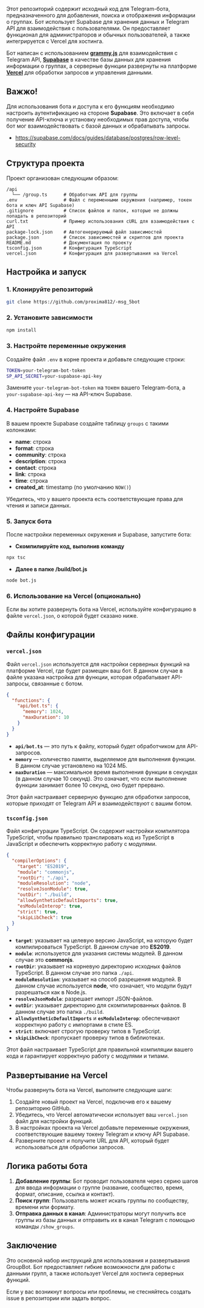 Этот репозиторий содержит исходный код для Telegram-бота, предназначенного для добавления, поиска и отображения информации о группах. Бот использует Supabase для хранения данных и Telegram API для взаимодействия с пользователями. Он предоставляет функционал для администраторов и обычных пользователей, а также интегрируется с Vercel для хостинга.

Бот написан с использованием [**grammy.js**](https://grammy.dev/) для взаимодействия с Telegram API, [**Supabase**](https://supabase.com/) в качестве базы данных для хранения информации о группах, а серверные функции развернуты на платформе [**Vercel**](https://vercel.com/) для обработки запросов и управления данными.

## Важжо!

Для использования бота и доступа к его функциям необходимо настроить аутентификацию на стороне **Supabase**. Это включает в себя получение API-ключа и установку необходимых прав доступа, чтобы бот мог взаимодействовать с базой данных и обрабатывать запросы.
- https://supabase.com/docs/guides/database/postgres/row-level-security

## Структура проекта

Проект организован следующим образом:

```
/api
  └── /group.ts      # Обработчик API для группы
.env                 # Файл с переменными окружения (например, токен бота и ключ API Supabase)
.gitignore           # Список файлов и папок, которые не должны попадать в репозиторий
curl.txt             # Пример использования cURL для взаимодействия с API
package-lock.json    # Автогенерируемый файл зависимостей
package.json         # Список зависимостей и скриптов для проекта
README.md            # Документация по проекту
tsconfig.json        # Конфигурация TypeScript
vercel.json          # Конфигурация для развертывания на Vercel
```

## Настройка и запуск

### 1. Клонируйте репозиторий

```bash
git clone https://github.com/proxima812/-msg_5bot
```

### 2. Установите зависимости

```bash
npm install
```

### 3. Настройте переменные окружения

Создайте файл `.env` в корне проекта и добавьте следующие строки:

```bash
TOKEN=your-telegram-bot-token
SP_API_SECRET=your-supabase-api-key
```

Замените `your-telegram-bot-token` на токен вашего Telegram-бота, а `your-supabase-api-key` — на API-ключ Supabase.

### 4. Настройте Supabase

В вашем проекте Supabase создайте таблицу `groups` с такими колонками:

- **name**: строка
- **format**: строка
- **community**: строка
- **description**: строка
- **contact**: строка
- **link**: строка
- **time**: строка
- **created_at**: timestamp (по умолчанию `NOW()`)

Убедитесь, что у вашего проекта есть соответствующие права для чтения и записи данных.

### 5. Запуск бота

После настройки переменных окружения и Supabase, запустите бота:

- **Скомпилируйте код, выполнив команду**
```bash
npx tsc
```

- **Далее в папке /build/bot.js**

```bash
node bot.js
```

### 6. Использование на Vercel (опционально)

Если вы хотите развернуть бота на Vercel, используйте конфигурацию в файле `vercel.json`, о которой будет сказано ниже.

## Файлы конфигурации

### `vercel.json`

Файл `vercel.json` используется для настройки серверных функций на платформе Vercel, где будет размещен ваш бот. В данном случае в файле указана настройка для функции, которая обрабатывает API-запросы, связанные с ботом.

```json
{
  "functions": {
    "api/bot.ts": {
      "memory": 1024,
      "maxDuration": 10
    }
  }
}
```

- **`api/bot.ts`** — это путь к файлу, который будет обработчиком для API-запросов.
- **`memory`** — количество памяти, выделяемое для выполнения функции. В данном случае установлено на 1024 МБ.
- **`maxDuration`** — максимальное время выполнения функции в секундах (в данном случае 10 секунд). Это означает, что если выполнение функции занимает более 10 секунд, оно будет прервано.

Этот файл настраивает серверную функцию для обработки запросов, которые приходят от Telegram API и взаимодействуют с вашим ботом.

### `tsconfig.json`

Файл конфигурации TypeScript. Он содержит настройки компилятора TypeScript, чтобы правильно транслировать код из TypeScript в JavaScript и обеспечить корректную работу с модулями.

```json
{
  "compilerOptions": {
    "target": "ES2019",
    "module": "commonjs",
    "rootDir": "./api",
    "moduleResolution": "node",
    "resolveJsonModule": true,
    "outDir": "./build",
    "allowSyntheticDefaultImports": true,
    "esModuleInterop": true,
    "strict": true,
    "skipLibCheck": true
  }
}
```

- **`target`**: указывает на целевую версию JavaScript, на которую будет компилироваться TypeScript. В данном случае это **ES2019**.
- **`module`**: используется для указания системы модулей. В данном случае это **commonjs**.
- **`rootDir`**: указывает на корневую директорию исходных файлов TypeScript. В данном случае это папка `./api`.
- **`moduleResolution`**: указывает на способ разрешения модулей. В данном случае используется **node**, что означает, что модули будут разрешаться как в Node.js.
- **`resolveJsonModule`**: разрешает импорт JSON-файлов.
- **`outDir`**: указывает директорию для скомпилированных файлов. В данном случае это папка `./build`.
- **`allowSyntheticDefaultImports`** и **`esModuleInterop`**: обеспечивают корректную работу с импортами в стиле ES.
- **`strict`**: включает строгую проверку типов в TypeScript.
- **`skipLibCheck`**: пропускает проверку типов в библиотеках.

Этот файл настраивает TypeScript для правильной компиляции вашего кода и гарантирует корректную работу с модулями и типами.

## Развертывание на Vercel

Чтобы развернуть бота на Vercel, выполните следующие шаги:

1. Создайте новый проект на Vercel, подключив его к вашему репозиторию GitHub.
2. Убедитесь, что Vercel автоматически использует ваш `vercel.json` файл для настройки функций.
3. В настройках проекта на Vercel добавьте переменные окружения, соответствующие вашему токену Telegram и ключу API Supabase.
4. Разверните проект и получите URL для API, который будет использоваться для обработки запросов.

## Логика работы бота

1. **Добавление группы**: Бот проводит пользователя через серию шагов для ввода информации о группе (название, сообщество, время, формат, описание, ссылка и контакт).
2. **Поиск групп**: Пользователь может искать группы по сообществу, времени или формату.
3. **Отправка данных в канал**: Администраторы могут получить все группы из базы данных и отправить их в канал Telegram с помощью команды `/show_groups`.

## Заключение

Это основной набор инструкций для использования и развертывания GroupBot. Бот предоставляет гибкие возможности для работы с данными групп, а также использует Vercel для хостинга серверных функций.

Если у вас возникнут вопросы или проблемы, не стесняйтесь создать issue в репозитории или задать вопрос.